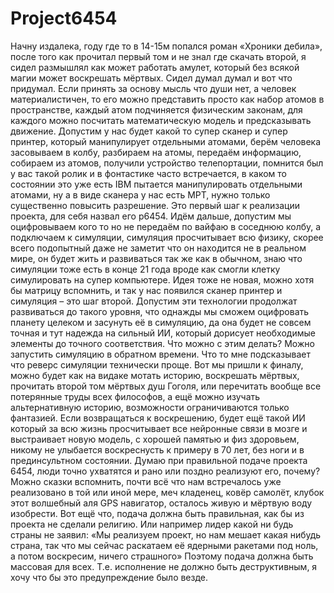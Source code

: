 # Project6454

  Начну издалека, году где то в 14-15м попался роман «Хроники дебила», после того как прочитал первый том и не знал где скачать второй, я сидел размышлял как может работать амулет, который без всякой магии может воскрешать мёртвых. Сидел думал думал и вот что придумал. Если принять за основу мысль что души нет, а человек материалистичен, то его можно представить просто как набор атомов в пространстве, каждый атом подчиняется физическим законам, для каждого можно посчитать математическую модель и предсказывать движение. Допустим у нас будет какой то супер сканер и супер принтер, который манипулирует отдельными атомами, берём человека засовываем в колбу, разбираем на атомы, передаём информацию, собираем из атомов, получили устройство телепортации, помнится был у вас такой ролик и в фонтастике часто встречается, в каком то состоянии это уже есть IBM пытается манипулировать отдельными атомами, ну а в виде сканера у нас есть МРТ, нужно только существенно повысить разрешение. Это первый шаг к реализации проекта, для себя назвал его p6454.
  Идём дальше, допустим мы оцифровываем кого то но не передаём по вайфаю в соседнюю колбу, а подключаем к симуляции, симуляция просчитывает всю физику, скорее всего подопытный даже не заметит что он находится не в реальном мире, он будет жить и развиваться так же как в обычном, знаю что симуляции тоже есть в конце 21 года вроде как смогли клетку симулировать на супер компьютере. Идея тоже не новая, можно хотя бы матрицу вспомнить, и так у нас появился сканер принтер и симуляция – это шаг второй. 
  Допустим эти технологии продолжат развиваться до такого уровня, что однажды мы сможем оцифровать планету целеком и засунуть её в симуляцию, да она будет не совсем точная и тут надежда на сильный ИИ, который дорисует необходимые элементы до точного соответствия. Что можно с этим делать? Можно запустить симуляцию в обратном времени. Что то мне подсказывает что реверс симуляции технически проще. Вот мы пришли к финалу, можно будет как на видаке мотать историю, воскрешать мёртвых, прочитать второй том мёртвых душ Гоголя, или перечитать вообще все потерянные труды всех философов, а ещё можно изучать альтернативную историю, возможности ограничиваются только фантазией.  Если возвращаться к воскрешению, будет ещё такой ИИ который за всю жизнь просчитывает все нейронные связи в мозге и выстраивает новую модель, с хорошей памятью и физ здоровьем, никому не улыбается воскреснусть к примеру в 70 лет, без ноги и в прединсультном состоянии. 
  Думаю при правильной подаче проекта 6454, люди точно ухватятся и рано или поздно реализуют его, почему? Можно сказки вспомнить, почти всё что нам встречалось уже реализовано в той или иной мере, меч кладенец, ковёр самолёт, клубок этот волшебный аля GPS навигатор, осталось живую и мёртвую воду изобрести.
  Вот ещё что, подача должна быть правильная, как бы из проекта не сделали религию. Или например лидер какой ни будь страны не заявил: «Мы реализуем проект, но нам мешает какая нибудь страна, так что мы сейчас раскатаем её ядерными ракетами под ноль, а потом воскресим, ничего страшного» Поэтому подача должна быть массовая для всех. Т.е. исполнение не должно быть деструктивным, я хочу что бы это предупреждение было везде.
